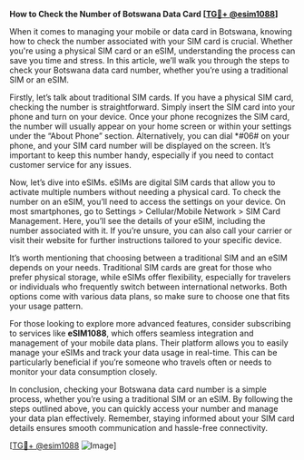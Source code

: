 **How to Check the Number of Botswana Data Card [[TG💪+ @esim1088](https://t.me/s/esim1088)]**

When it comes to managing your mobile or data card in Botswana, knowing how to check the number associated with your SIM card is crucial. Whether you're using a physical SIM card or an eSIM, understanding the process can save you time and stress. In this article, we’ll walk you through the steps to check your Botswana data card number, whether you’re using a traditional SIM or an eSIM.

Firstly, let’s talk about traditional SIM cards. If you have a physical SIM card, checking the number is straightforward. Simply insert the SIM card into your phone and turn on your device. Once your phone recognizes the SIM card, the number will usually appear on your home screen or within your settings under the “About Phone” section. Alternatively, you can dial *#06# on your phone, and your SIM card number will be displayed on the screen. It’s important to keep this number handy, especially if you need to contact customer service for any issues.

Now, let’s dive into eSIMs. eSIMs are digital SIM cards that allow you to activate multiple numbers without needing a physical card. To check the number on an eSIM, you’ll need to access the settings on your device. On most smartphones, go to Settings > Cellular/Mobile Network > SIM Card Management. Here, you’ll see the details of your eSIM, including the number associated with it. If you’re unsure, you can also call your carrier or visit their website for further instructions tailored to your specific device.

It’s worth mentioning that choosing between a traditional SIM and an eSIM depends on your needs. Traditional SIM cards are great for those who prefer physical storage, while eSIMs offer flexibility, especially for travelers or individuals who frequently switch between international networks. Both options come with various data plans, so make sure to choose one that fits your usage pattern.

For those looking to explore more advanced features, consider subscribing to services like **eSIM1088**, which offers seamless integration and management of your mobile data plans. Their platform allows you to easily manage your eSIMs and track your data usage in real-time. This can be particularly beneficial if you’re someone who travels often or needs to monitor your data consumption closely.

In conclusion, checking your Botswana data card number is a simple process, whether you’re using a traditional SIM or an eSIM. By following the steps outlined above, you can quickly access your number and manage your data plan effectively. Remember, staying informed about your SIM card details ensures smooth communication and hassle-free connectivity. 

[[TG💪+ @esim1088](https://t.me/s/esim1088) ![Image](https://i.postimg.cc/Y0z9fWf4/image.png)]